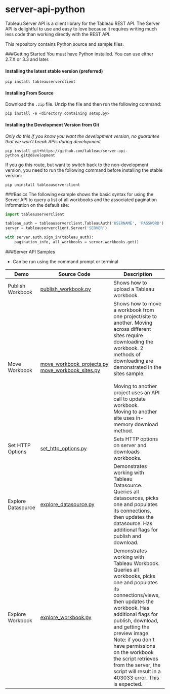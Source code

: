 # server-api-python
Tableau Server API is a client library for the Tableau REST API. The Server API is delightful to use and easy to love because it requires writing much less code than working directly with the REST API.

This repository contains Python source and sample files.

###Getting Started
You must have Python installed. You can use either 2.7.X or 3.3 and later.

#### Installing the latest stable version (preferred)

```text
pip install tableauserverclient
```

#### Installing From Source

Download the `.zip` file. Unzip the file and then run the following command:

```text
pip install -e <directory containing setup.py>
```

#### Installing the Development Version from Git

*Only do this if you know you want the development version, no guarantee that we won't break APIs during development*

```text
pip install git+https://github.com/tableau/server-api-python.git@development
```

If you go this route, but want to switch back to the non-development version, you need to run the following command before installing the stable version:

```text
pip uninstall tableauserverclient
```

###Basics
The following example shows the basic syntax for using the Server API to query a list of all workbooks and the associated pagination information on the default site:

```python
import tableauserverclient

tableau_auth = tableauserverclient.TableauAuth('USERNAME', 'PASSWORD')
server = tableauserverclient.Server('SERVER')

with server.auth.sign_in(tableau_auth):
    pagination_info, all_workbooks = server.workbooks.get()
```

###Server API Samples
* Can be run using the command prompt or terminal

Demo | Source Code | Description
-------- |  -------- |  --------
Publish Workbook | [publish_workbook.py](./samples/publish_workbook.py) | Shows how to upload a Tableau workbook.
Move Workbook | [move_workbook_projects.py](./samples/move_workbook_projects.py)<br />[move_workbook_sites.py](./samples/move_workbook_sites.py) | Shows how to move a workbook from one project/site to another. Moving across different sites require downloading the workbook. 2 methods of downloading are demonstrated in the sites sample.<br /><br />Moving to another project uses an API call to update workbook.<br />Moving to another site uses in-memory download method.
Set HTTP Options | [set_http_options.py](./samples/set_http_options.py) | Sets HTTP options on server and downloads workbooks.
Explore Datasource | [explore_datasource.py](./samples/explore_datasource.py) | Demonstrates working with Tableau Datasource. Queries all datasources, picks one and populates its connections, then updates the datasource. Has additional flags for publish and download.
Explore Workbook | [explore_workbook.py](./samples/explore_workbook.py) | Demonstrates working with Tableau Workbook. Queries all workbooks, picks one and populates its connections/views, then updates the workbook. Has additional flags for publish, download, and getting the preview image. Note: if you don't have permissions on the workbook the script retrieves from the server, the script will result in a 403033 error. This is expected.